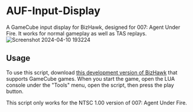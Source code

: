 # AUF-Input-Display
A GameCube input display for BizHawk, designed for 007: Agent Under Fire. It works for normal gameplay as well as TAS replays.
![Screenshot 2024-04-10 193224](https://github.com/FitterSpace/AUF-Input-Display/assets/22065181/ed0f5d99-15ad-4937-95a9-455d510daeff)

## Usage
To use this script, download [this development version of BizHawk](https://tasvideos.org/Forum/Topics/23347) that supports GameCube games. When you start the game, open the LUA console under the "Tools" menu, open the script, then press the play button.

This script only works for the NTSC 1.00 version of 007: Agent Under Fire.
